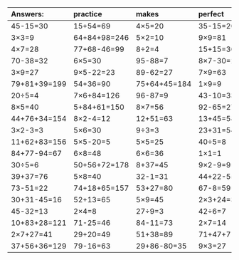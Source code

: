 | Answers: | practice | makes | perfect | ! |
| :--- | :--- | :--- | :--- | :--- |
| 45-15=30 | 15+54=69 | 4×5=20 | 35-15=20 | 17+65=82 | 
| 3×3=9 | 64+84+98=246 | 5×2=10 | 9×9=81 | 16+48=64 | 
| 4×7=28 | 77+68-46=99 | 8÷2=4 | 15+15=30 | 61-26=35 | 
| 70-38=32 | 6×5=30 | 95-88=7 | 8×7-30=26 | 60+11=71 | 
| 3×9=27 | 9×5-22=23 | 89-62=27 | 7×9=63 | 98-70=28 | 
| 79+81+39=199 | 54+36=90 | 75+64+45=184 | 1×9=9 | 2×5=10 | 
| 20÷5=4 | 7×6+84=126 | 96-87=9 | 43-10=33 | 21+22=43 | 
| 8×5=40 | 5+84+61=150 | 8×7=56 | 92-65=27 | 9×6=54 | 
| 44+76+34=154 | 8×2-4=12 | 12+51=63 | 13+45=58 | 3×3+38=47 | 
| 3×2-3=3 | 5×6=30 | 9÷3=3 | 23+31=54 | 19+28=47 | 
| 11+62+83=156 | 5×5-20=5 | 5×5=25 | 40÷5=8 | 3×5=15 | 
| 84+77-94=67 | 6×8=48 | 6×6=36 | 1×1=1 | 28÷4=7 | 
| 30÷5=6 | 50+56+72=178 | 8+37=45 | 9×2-9=9 | 6×7=42 | 
| 39+37=76 | 5×8=40 | 32-1=31 | 44+22-55=11 | 5×2+96=106 | 
| 73-51=22 | 74+18+65=157 | 53+27=80 | 67-8=59 | 48÷8=6 | 
| 30+31-45=16 | 52+13=65 | 5×9=45 | 2×3+24=30 | 34+21=55 | 
| 45-32=13 | 2×4=8 | 27÷9=3 | 42÷6=7 | 36÷9=4 | 
| 10+83+28=121 | 71-25=46 | 84-11=73 | 2×7=14 | 15÷5=3 | 
| 2×7+27=41 | 29+20=49 | 51+38=89 | 71+47+71=189 | 7×6=42 | 
| 37+56+36=129 | 79-16=63 | 29+86-80=35 | 9×3=27 | 74+6-48=32 | 

